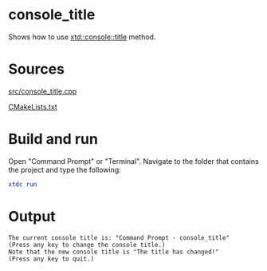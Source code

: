 # console_title

Shows how to use [xtd::console::title](../../../../src/xtd.core/include/xtd/basic_console.h) method.

# Sources

[src/console_title.cpp](src/console_title.cpp)

[CMakeLists.txt](CMakeLists.txt)

# Build and run

Open "Command Prompt" or "Terminal". Navigate to the folder that contains the project and type the following:

```cmake
xtdc run
```

# Output

```
The current console title is: "Command Prompt - console_title"
(Press any key to change the console title.)
Note that the new console title is "The title has changed!"
(Press any key to quit.)
```
